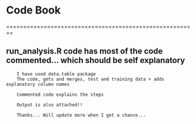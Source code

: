 # Code Book
========================================================

## run_analysis.R code has most of the code commented... which should be self explanatory
        I have used data.table package
        The code, gets and merges, test and training data + adds explanatory column names
        
        Commented code explains the steps
        
        Output is also attached!!
        
        Thanks... Will update more when I get a chance...
        

        